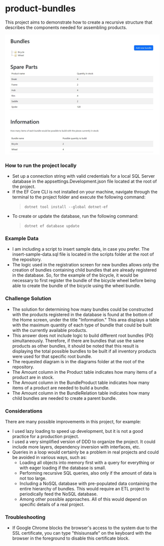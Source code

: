 # product-bundles

This project aims to demonstrate how to create a recursive structure that describes the components needed for assembling products.

![screenshot](./screenshots/screenshot-product-bundles.jpg)

### How to run the project locally

- Set up a connection string with valid credentials for a local SQL Server database in the appsettings.Development.json file located at the root of the project.
- If the EF Core CLI is not installed on your machine, navigate through the terminal to the project folder and execute the following command:
    > `dotnet tool install --global dotnet-ef`
- To create or update the database, run the following command:
    > `dotnet ef database update`


### Example Data

- I am including a script to insert sample data, in case you prefer. The insert-sample-data.sql file is located in the scripts folder at the root of the repository.
- The logic used in the registration screen for new bundles allows only the creation of bundles containing child bundles that are already registered in the database.
So, for the example of the bicycle, it would be necessary to first register the bundle of the bicycle wheel before being able to create the bundle of the bicycle using the wheel bundle.


### Challenge Solution

- The solution for determining how many bundles could be constructed with the products registered in the database is found at the bottom of the Home screen, under the title "Information."
   This area displays a table with the maximum quantity of each type of bundle that could be built with the currently available products.
- This answer does not include logic to build different root bundles (P0) simultaneously.
   Therefore, if there are bundles that use the same products as other bundles, it should be noted that this result is displaying the total possible bundles to be built if all inventory products were used for that specific root bundle.
- The requested diagram is in the diagrams folder at the root of the repository.
- The Amount column in the Product table indicates how many items of a product are in stock.
- The Amount column in the BundleProduct table indicates how many items of a product are needed to build a bundle.
- The Amount column in the BundleRelation table indicates how many child bundles are needed to create a parent bundle.


### Considerations

There are many possible improvements in this project, for example:

- I used lazy loading to speed up development, but it is not a good practice for a production project.
- I used a very simplified version of DDD to organize the project. It could include more layers, dependency inversion with interfaces, etc.
- Queries in a loop would certainly be a problem in real projects and could be avoided in various ways, such as:
  - Loading all objects into memory first with a query for everything or with eager loading if the database is small.
  - Performing recursive SQL queries, also only if the amount of data is not too large.
  - Including a NoSQL database with pre-populated data containing the entire hierarchy of bundles. This would require an ETL project to periodically feed the NoSQL database.
  - Among other possible approaches. All of this would depend on specific details of a real project.


### Troubleshooting

- If Google Chrome blocks the browser's access to the system due to the SSL certificate, you can type "thisisunsafe" on the keyboard with the browser in the foreground to disable this certificate block.